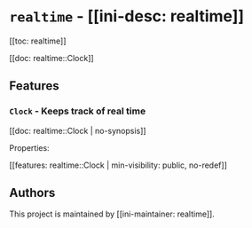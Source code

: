 # `realtime` - [[ini-desc: realtime]]

[[toc: realtime]]

[[doc: realtime::Clock]]

## Features

### `Clock` - Keeps track of real time

[[doc: realtime::Clock | no-synopsis]]

Properties:

[[features: realtime::Clock | min-visibility: public, no-redef]]

## Authors

This project is maintained by [[ini-maintainer: realtime]].
